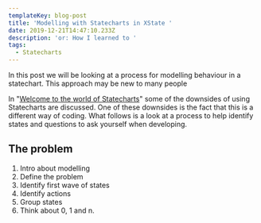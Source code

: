 ```yaml
---
templateKey: blog-post
title: 'Modelling with Statecharts in XState '
date: 2019-12-21T14:47:10.233Z
description: 'or: How I learned to '
tags:
  - Statecharts
---
```

In this post we will be looking at a process for modelling behaviour in a statechart. This approach may be new to many people



In "[Welcome to the world of Statecharts](https://statecharts.github.io/)" some of the downsides of using Statecharts are discussed. One of these downsides is the fact that this is a different way of coding. What follows is a look at a process to help identify states and questions to ask yourself when developing.

## The problem




1. Intro about modelling
2. Define the problem
3. Identify first wave of states
4. Identify actions
5. Group states
6. Think about 0, 1 and n.

 

